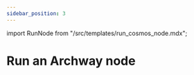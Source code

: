 ```yaml
---
sidebar_position: 3
---
```


import RunNode from "/src/templates/run_cosmos_node.mdx";


# Run an Archway node

<RunNode />